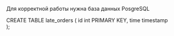 Для корректной работы нужна база данных PosgreSQL

CREATE TABLE late_orders (
id		int			PRIMARY KEY,
time	timestamp	
);
